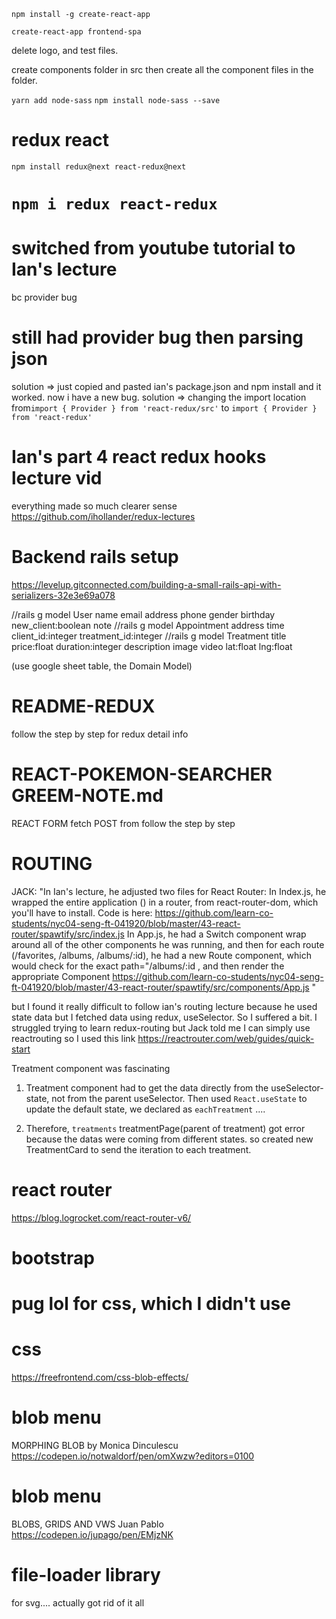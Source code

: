 `npm install -g create-react-app`

`create-react-app frontend-spa`

delete logo, and test files. 

create components folder in src then create all the component files in the folder.

`yarn add node-sass`
`npm install node-sass --save`

# redux react
`npm install redux@next react-redux@next`

# `npm i redux react-redux`

# switched from youtube tutorial to Ian's lecture
bc provider bug

# still had provider bug then parsing json
solution => just copied and pasted ian's package.json and npm install and it worked. 
now i have a new bug. 
solution => changing the import location 
from`import { Provider } from 'react-redux/src'` 
to `import { Provider } from 'react-redux'` 

# Ian's part 4 react redux hooks lecture vid
everything made so much clearer sense
https://github.com/ihollander/redux-lectures


# Backend rails setup 
https://levelup.gitconnected.com/building-a-small-rails-api-with-serializers-32e3e69a078

//rails g model User name email address phone gender birthday new_client:boolean note
//rails g model Appointment address time client_id:integer treatment_id:integer
//rails g model Treatment title price:float duration:integer description image video lat:float lng:float 

(use google sheet table, the Domain Model)


# README-REDUX 
follow the step by step
for redux detail info 

# REACT-POKEMON-SEARCHER GREEM-NOTE.md
REACT FORM fetch POST from 
follow the step by step

# ROUTING
JACK: "In Ian's lecture, he adjusted two files for React Router:
In Index.js, he wrapped the entire application (<App />) in a router, from react-router-dom, which you'll have to install. Code is here: https://github.com/learn-co-students/nyc04-seng-ft-041920/blob/master/43-react-router/spawtify/src/index.js
In App.js, he had a Switch component wrap around all of the other components he was running, and then for each route (/favorites, /albums, /albums/:id), he had a new Route component, which would check for the exact path="/albums/:id , and then render the appropriate Component https://github.com/learn-co-students/nyc04-seng-ft-041920/blob/master/43-react-router/spawtify/src/components/App.js "

but I found it really difficult to follow ian's routing lecture because he used state data but I fetched data using redux, useSelector. So I suffered a bit. I struggled trying to learn redux-routing but Jack told me I can simply use reactrouting so I used this link https://reactrouter.com/web/guides/quick-start

Treatment component was fascinating

1. Treatment component had to get the data directly from the useSelector-state, not from the parent useSelector. Then used `React.useState` to update the default state, we declared as `eachTreatment` ....

2. Therefore, `treatments` treatmentPage(parent of treatment) got error because the datas were coming from different states. so created new TreatmentCard to send the iteration to each treatment.


# react router 
https://blog.logrocket.com/react-router-v6/

# bootstrap 

# pug lol for css, which I didn't use

# css 
https://freefrontend.com/css-blob-effects/

# blob menu
MORPHING BLOB by Monica Dinculescu
https://codepen.io/notwaldorf/pen/omXwzw?editors=0100

# blob menu
BLOBS, GRIDS AND VWS
Juan Pablo
https://codepen.io/jupago/pen/EMjzNK

# file-loader library
for svg.... actually got rid of it all 


<!-- 
(node_modules/react-scripts/config/webpack.config.js)
module.exports = {
  entry: './src/index.js',
  module: {
    rules: [
      //...
      {
        test: /\.(png|jp(e*)g|svg|gif)$/,
        use: [
          {
            loader: 'file-loader',
            options: {
              name: 'images/[hash]-[name].[ext]',
            },
          },
        ],
      },
    ],
  },
  //...
}; -->
